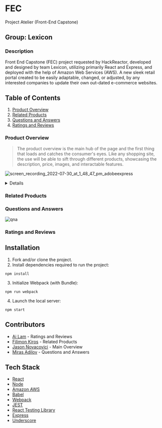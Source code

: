 # FEC
Project Atelier (Front-End Capstone)

## Group: Lexicon

### Description
Front End Capstone (FEC) project requested by HackReactor, developed and designed by team Lexicon, utilizing primarily React and Express, and deployed with the help of Amazon Web Services (AWS). A new sleek retail portal created to be easily adaptable, changed, or adjusted, by any interested companies to update their own out-dated e-commerce websites.

## Table of Contents
1. [Product Overview](#product-overview)
2. [Related Products](#related-products)
3. [Questions and Answers](#questions-and-answers)
4. [Ratings and Reviews](#ratings-and-reviews)

### Product Overview

> The product overview is the main hub of the page and the first thing that loads and catches the consumer's eyes. Like any shopping site, the use will be able to sift through different products, showcasing the description, price, images, and interactable features.

![screen_recording_2022-07-30_at_1_48_47_pm_adobeexpress](https://user-images.githubusercontent.com/97697504/181935752-7398ab98-5258-4984-936b-dffd62b37711.gif)

<details>
  
  * When a product has multiple styles, there will be rows (up to 4) of the styles and their thumbnail icon. a checkmark will be overlayed on the current selected style being shown on the main image.
 * The quantity selector will be disabled until a size is chosen for the current selected style, allowing you to choose how much to add to car (if purchasing).
 * Stars update upon swapping products, with an available hyperlink taking you down to the review sections.
 * Selected style will have the associated images as thumbnails overlaid on the left of the current main, enlarged image. There are arrows to navigate the images, as well as selecting to skip ahead, and a highlighted border for what image it currently being shown.
 * Upon clicking the main image, it will bring up a larger version of the image with the thumbnail and arrow functionalities with it. Clicking the image again acts as zooming in or out depending on the current state of the layout, tracking the users mouse movement as well while zoomed in.
  
</details>
  
### Related Products

### Questions and Answers

![qna](https://user-images.githubusercontent.com/97697504/181936240-6ab7479c-2439-4ecf-a93a-8dfaff5fbf80.gif)

### Ratings and Reviews

## Installation

1. Fork and/or clone the project.
2. Install dependencies required to run the project:
```
npm install
```
3. Initialize Webpack (with Bundle):
```
npm run webpack
```
4. Launch the local server:
```
npm start
```
## Contributors
* [Ai Lam](https://github.com/ai-lam) - Ratings and Reviews
* [Filimon Kiros](https://github.com/FilimonK-Git) - Related Products
* [Jason Novacovici](https://github.com/JNovacovici) - Main Overview
* [Miras Adilov](https://github.com/AdilovM) - Questions and Answers
## Tech Stack

* [React](https://reactjs.org/)
* [Node](https://nodejs.org/en/)
* [Amazon AWS](https://aws.amazon.com/)
* [Babel](https://babeljs.io/)
* [Webpack](https://webpack.js.org/)
* [JEST](https://jestjs.io/)
* [React Testing Library](https://testing-library.com/docs/react-testing-library/setup)
* [Express](http://expressjs.com/)
* [Underscore](https://underscorejs.org/)
